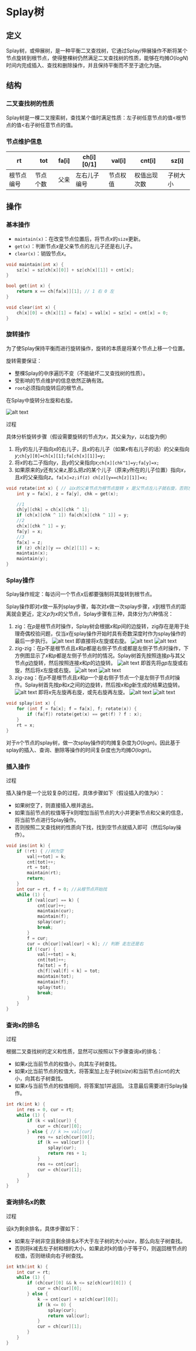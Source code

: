 # Splay树

## 定义

Splay树，或伸展树，是一种平衡二叉查找树，它通过Splay/伸展操作不断将某个节点旋转到根节点，使得整棵树仍然满足二叉查找树的性质，能够在均摊$O(logN)$时间内完成插入、查找和删除操作，并且保持平衡而不至于退化为链。

## 结构

### 二叉查找树的性质

Splay树是一棵二叉搜索树，查找某个值时满足性质：左子树任意节点的值<根节点的值<右子树任意节点的值。

### 节点维护信息

|rt|tot|fa[i]|ch[i][0/1]|val[i]|cnt[i]|sz[i]|
|--|--|--|--|--|--|--|
|根节点编号|节点个数|父亲|左右儿子编号|节点权值|权值出现次数|子树大小|

## 操作

### 基本操作

- `maintain(x)`：在改变节点位置后，将节点$x$的`size`更新。
- `get(x)`：判断节点$x$是父亲节点的左儿子还是右儿子。
- `clear(x)`：销毁节点$x$。

```c++
void maintain(int x) {
    sz[x] = sz[ch[x][0]] + sz[ch[x][1]] + cnt[x];
}

bool get(int x) {
    return x == ch[fa[x]][1]; // 1 右 0 左
}

void clear(int x) {
    ch[x][0] = ch[x][1] = fa[x] = val[x] = sz[x] = cnt[x] = 0;
}
```

### 旋转操作

为了使Splay保持平衡而进行旋转操作，旋转的本质是将某个节点上移一个位置。

旋转需要保证：
- 整棵Splay的中序遍历不变（不能破坏二叉查找树的性质）。
- 受影响的节点维护的信息依然正确有效。
- `root`必须指向旋转后的根节点。

在Splay中旋转分左旋和右旋。

![alt text](image-5.png)

过程

具体分析旋转步骤（假设需要旋转的节点为$x$，其父亲为$y$，以右旋为例）
1. 将$y$的左儿子指向$x$的右儿子，且$x$的右儿子（如果$x$有右儿子的话）的父亲指向$y$;`ch[y][0]=ch[x][1];fa[ch[x][1]]=y;`
2. 将$x$的右二子指向$y$，且$y$的父亲指向$x$;`ch[x][chk^1]=y;fa[y]=x;`
3. 如果原来的$y$还有父亲$z$,那么把$z$的某个儿子（原来$y$所在的儿子位置）指向$x$，且$x$的父亲指向$z$。`fa[x]=z;if(z) ch[z][y==ch[z][1]]=x;`

```c++
void rotate(int x) { // 以x的父亲节点为根节点旋转 x 是父节点左儿子就右旋，否则左旋
    int y = fa[x], z = fa[y], chk = get(x);

    //1
    ch[y][chk] = ch[x][chk ^ 1]; 
    if (ch[x][chk ^ 1]) fa[ch[x][chk ^ 1]] = y;
    //2
    ch[x][chk ^ 1] = y;
    fa[y] = x;
    //3
    fa[x] = z;
    if (z) ch[z][y == ch[z][1]] = x;
    maintain(x);
    maintain(y);
}
```

### Splay操作

Splay操作规定：每访问一个节点$x$后都要强制将其旋转到根节点。

Splay操作即对$x$做一系列splay步骤，每次对$x$做一次splay步骤，$x$到根节点的距离就会更近，定义$p$为$x$的父节点，Splay步骤有三种，具体分为六种情况：

1. zig：在$p$是根节点时操作，Splay树会根据$x$和$p$间的边旋转，zig存在是用于处理奇偶校验问题，仅当$x$在splay操作开始时具有奇数深度时作为splay操作的最后一步执行。
![alt text](image-6.png)
即直接将$x$左旋或右旋。
![alt text](image-7.png)
![alt text](image-8.png)
2. zig-zig：在$p$不是根节点且$x$和$p$都是右侧子节点或都是左侧子节点时操作，下方例图显示了$x$和$p$都是左侧子节点时的情况。Splay树首先按照连接$p$与其父节点$g$边旋转，然后按照连接$x$和$p$的边旋转。
![alt text](image-9.png)
即首先将$gp$左旋或右旋，然后将$x$左旋或右旋。
![alt text](image-10.png)
![alt text](image-11.png)
3. zig-zag：在$p$不是根节点且$x$和$p$一个是右侧子节点一个是左侧子节点时操作。Splay树首先按$p$和$x$之间的边旋转，然后按$x$和$g$新生成的结果边旋转。
![alt text](image-12.png)
即将$x$先左旋再右旋，或先右旋再左旋。
![alt text](image-13.png)
![alt text](image-14.png)

```c++
void splay(int x) {
    for (int f = fa[x]; f = fa[x], f; rotate(x)) {
        if (fa[f]) rotate(get(x) == get(f) ? f : x);
    }
    rt = x;
}
```

对于$n$个节点的splay树，做一次splay操作的均摊复杂度为$O(logn)$。因此基于splay的插入、查询、删除等操作的时间复杂度也为均摊$O(logn)$。

### 插入操作

过程

插入操作是一个比较复杂的过程，具体步骤如下（假设插入的值为$k$）：
- 如果树空了，则直接插入根并退出。
- 如果当前节点的权值等于$k$则增加当前节点的大小并更新节点和父亲的信息，将当前节点进行Splay操作。
- 否则按照二叉查找树的性质向下找，找到空节点就插入即可（然后Splay操作）。

```c++
void ins(int k) {
    if (!rt) { //树为空
        val[++tot] = k;
        cnt[tot]++;
        rt = tot;
        maintain(rt);
        return;
    }
    int cur = rt, f = 0; //从根节点开始找
    while (1) {
        if (val[cur] == k) {
            cnt[cur]++;
            maintain(cur);
            maintain(f);
            splay(cur);
            break;
        }
        f = cur;
        cur = ch[cur][val[cur] < k]; // 判断 走左还是右
        if (!cur) {
            val[++tot] = k;
            cnt[tot]++;
            fa[tot] = f;
            ch[f][val[f] < k] = tot;
            maintain(tot);
            maintain(f);
            splay(tot);
            break;
        }
    }
}
```

### 查询x的排名

过程

根据二叉查找树的定义和性质，显然可以按照以下步骤查询$x$的排名：
- 如果$x$比当前节点的权值小，向其左子树查找。
- 如果$x$比当前节点的权值大，将答案加上左子树($size$)和当前节点($cnt$)的大小，向其右子树查找。
- 如果$x$与当前节点的权值相同，将答案加$1$并返回。
注意最后需要进行Splay操作。
```c++
int rk(int k) {
    int res = 0, cur = rt;
    while (1) {
        if (k < val[cur]) {
            cur = ch[cur][0];
        } else { // k >= val[cur]
            res += sz[ch[cur][0]];
            if (k == val[cur]) {
                splay(cur);
                return res + 1;
            }
            res += cnt[cur];
            cur = ch[cur][1];
        }
    }
}
```

### 查询排名x的数

过程

设$k$为剩余排名，具体步骤如下：
- 如果左子树非空且剩余排名$k$不大于左子树的大小$size$，那么向左子树查找。
- 否则将$k$减去左子树和根的大小，如果此时$k$的值小于等于$0$，则返回根节点的权值，否则继续向右子树查找。

```c++
int kth(int k) {
    int cur = rt;
    while (1) {
        if (ch[cur][0] && k <= sz[ch[cur][0]]) {
            cur = ch[cur][0];
        } else {
            k -= cnt[cur] + sz[ch[cur][0]];
            if (k <= 0) {
                splay(cur);
                return val[cur];
            }
            cur = ch[cur][1];
        }
    }
}
```






